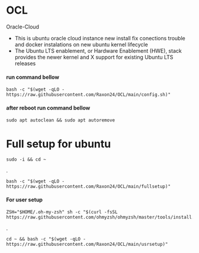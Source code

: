 # OCL
Oracle-Cloud 
- This is ubuntu oracle cloud instance new install fix conections trouble and docker instalations on new ubuntu kernel lifecycle
- The Ubuntu LTS enablement, or Hardware Enablement (HWE), stack provides the newer kernel and X support for existing Ubuntu LTS releases

#### run command bellow

    bash -c "$(wget -qLO - https://raw.githubusercontent.com/Raxon24/OCL/main/config.sh)"

#### after reboot run command bellow 

    sudo apt autoclean && sudo apt autoremove

# Full setup for ubuntu

    sudo -i && cd ~     
.
      
    bash -c "$(wget -qLO - https://raw.githubusercontent.com/Raxon24/OCL/main/fullsetup)"

#### For user setup

    ZSH="$HOME/.oh-my-zsh" sh -c "$(curl -fsSL https://raw.githubusercontent.com/ohmyzsh/ohmyzsh/master/tools/install.sh)"
 .   

    cd ~ && bash -c "$(wget -qLO - https://raw.githubusercontent.com/Raxon24/OCL/main/usrsetup)"
